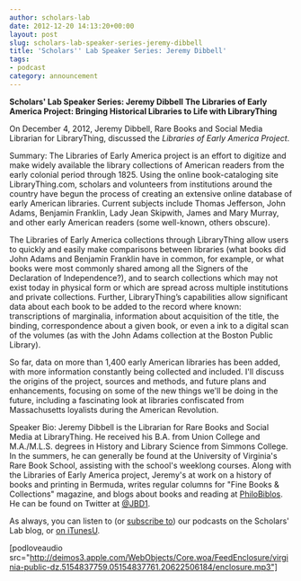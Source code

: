 ```yaml
---
author: scholars-lab
date: 2012-12-20 14:13:20+00:00
layout: post
slug: scholars-lab-speaker-series-jeremy-dibbell
title: 'Scholars'' Lab Speaker Series: Jeremy Dibbell'
tags:
- podcast
category: announcement
---
```


**Scholars' Lab Speaker Series: Jeremy Dibbell**
**The Libraries of Early America Project: Bringing Historical Libraries to Life with LibraryThing**

On December 4, 2012, Jeremy Dibbell, Rare Books and Social Media Librarian for LibraryThing, discussed the _Libraries of Early America Project_.

Summary:
The Libraries of Early America project is an effort to digitize and make widely available the library collections of American readers from the early colonial period through 1825. Using the online book-cataloging site LibraryThing.com, scholars and volunteers from institutions around the country have begun the process of creating an extensive online database of early American libraries. Current subjects include Thomas Jefferson, John Adams, Benjamin Franklin, Lady Jean Skipwith, James and Mary Murray, and other early American readers (some well-known, others obscure).

The Libraries of Early America collections through LibraryThing allow users to quickly and easily make comparisons between libraries (what books did John Adams and Benjamin Franklin have in common, for example, or what books were most commonly shared among all the Signers of the Declaration of Independence?), and to search collections which may not exist today in physical form or which are spread across multiple institutions and private collections. Further, LibraryThing’s capabilities allow significant data about each book to be added to the record where known: transcriptions of marginalia, information about acquisition of the title, the binding, correspondence about a given book, or even a ink to a digital scan of the volumes (as with the John Adams collection at the Boston Public Library).

So far, data on more than 1,400 early American libraries has been added, with more information constantly being collected and included. I'll discuss the origins of the project, sources and methods, and future plans and enhancements, focusing on some of the new things we'll be doing in the future, including a fascinating look at libraries confiscated from Massachusetts loyalists during the American Revolution.

Speaker Bio:
Jeremy Dibbell is the Librarian for Rare Books and Social Media at LibraryThing. He received his B.A. from Union College and M.A./M.L.S. degrees in History and Library Science from Simmons College. In the summers, he can generally be found at the University of Virginia's Rare Book School, assisting with the school's weeklong courses. Along with the Libraries of Early America project, Jeremy's at work on a history of books and printing in Bermuda, writes regular columns for "Fine Books & Collections" magazine, and blogs about books and reading at [PhiloBiblos](http://philobiblos.blogspot.com/). He can be found on Twitter at [@JBD1](https://twitter.com/JBD1).

As always, you can listen to (or [subscribe to](https://scholarslab.org/category/podcasts/)) our podcasts on the Scholars' Lab blog, or [on iTunesU](http://itunes.apple.com/us/itunes-u/scholars-lab-speaker-series/id401906619).

[podloveaudio src="http://deimos3.apple.com/WebObjects/Core.woa/FeedEnclosure/virginia-public-dz.5154837759.05154837761.20622506184/enclosure.mp3"]
